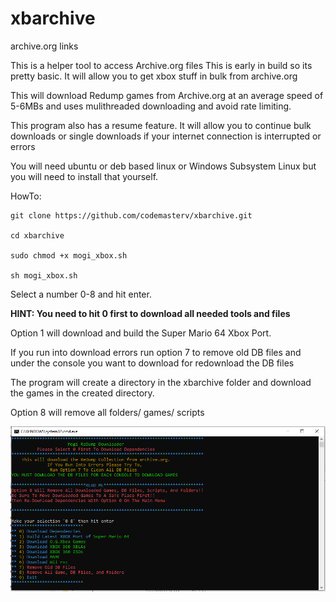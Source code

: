 # xbarchive
archive.org links

This is a helper tool to access Archive.org files
This is early in build so its pretty basic.
It will allow you to get xbox stuff in bulk from archive.org

This will download Redump games from Archive.org at an average speed of 5-6MBs and uses mulithreaded downloading and avoid rate limiting.

This program also has a resume feature. It will allow you to continue bulk downloads or single downloads if your internet connection is interrupted or errors

You will need ubuntu or deb based linux or Windows Subsystem Linux but you will need to install that yourself.

HowTo:

    git clone https://github.com/codemasterv/xbarchive.git

    cd xbarchive
    
    sudo chmod +x mogi_xbox.sh
    
    sh mogi_xbox.sh
    
Select a number 0-8 and hit enter. 

**HINT: You need to hit 0 first to download all needed tools and files**

Option 1 will download and build the Super Mario 64 Xbox Port.

If you run into download errors run option 7 to remove old DB files and under the console you want to download for redownload the DB files

The program will create a directory in the xbarchive folder and download the games in the created directory.

Option 8 will remove all folders/ games/ scripts




![Capture](https://github.com/codemasterv/xbarchive/blob/master/Capture.PNG)
